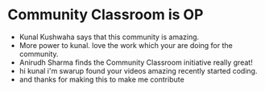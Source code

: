 # Community Classroom is OP

- Kunal Kushwaha says that this community is amazing.
- More power to kunal. love the work which your are doing for the community.
- Anirudh Sharma finds the Community Classroom initiative really great!
- hi kunal i'm swarup  found your videos amazing recently started coding.
- and thanks for making this to make me contribute
